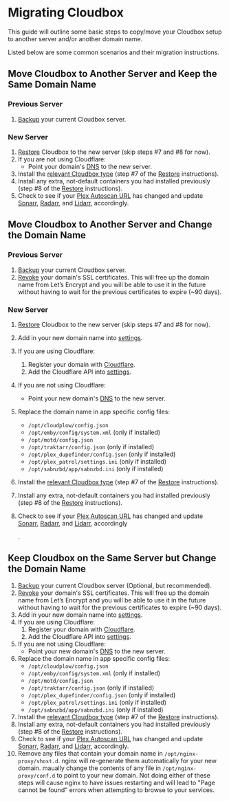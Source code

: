 # Migrating Cloudbox

This guide will outline some basic steps to copy/move your Cloudbox setup to another server and/or another domain name.

Listed below are some common scenarios and their migration instructions.

## Move Cloudbox to Another Server and Keep the Same Domain Name

### Previous Server

1. [Backup](../backup-and-restore/cloudbox-backup-and-restore.md#cloudbox-backup) your current Cloudbox server.

### New Server

1. [Restore](../backup-and-restore/cloudbox-backup-and-restore.md#cloudbox-restore) Cloudbox to the new server \(skip steps \#7 and \#8 for now\).
2. If you are not using Cloudflare:
   * Point your domain's [DNS](../prerequisites/prerequisites-domain-name.md) to the new server.
3. Install the [relevant Cloudbox type](../basics/basics-cloudbox-install-types.md) \(step \#7 of the [Restore](../backup-and-restore/cloudbox-backup-and-restore.md#cloudbox-restore) instructions\).
4. Install any extra, not-default containers you had installed previously \(step \#8 of the [Restore](../backup-and-restore/cloudbox-backup-and-restore.md#cloudbox-restore) instructions\).
5. Check to see if your [Plex Autoscan URL](../install-cloudbox/09-application-setup/install-plex-autoscan.md#3-obtaining-the-plex-autoscan-url) has changed and update [Sonarr](../install-cloudbox/09-application-setup/install-sonarr.md#plex-autoscan), [Radarr](../install-cloudbox/09-application-setup/install-radarr.md#plex-autoscan), and [Lidarr](../install-cloudbox/09-application-setup/install-lidarr.md#plex-autoscan), accordingly.

## Move Cloudbox to Another Server and Change the Domain Name

### Previous Server

1. [Backup](../backup-and-restore/cloudbox-backup-and-restore.md#cloudbox-backup) your current Cloudbox server.
2. [Revoke](../more-information/revoking-ssl-certificates.md) your domain's SSL certificates. This will free up the domain name from Let’s Encrypt and you will be able to use it in the future without having to wait for the previous certificates to expire \(~90 days\).

### New Server

1. [Restore](../backup-and-restore/cloudbox-backup-and-restore.md#cloudbox-restore) Cloudbox to the new server \(skip steps \#7 and \#8 for now\).
2. Add in your new domain name into [settings](../install-cloudbox/04-install-settings.yml.md).
3. If you are using Cloudflare:
   1. Register your domain with [Cloudflare](../prerequisites/prerequisites-cloudflare.md).
   2. Add the Cloudflare API into [settings](../install-cloudbox/04-install-settings.yml.md).
4. If you are not using Cloudflare:
   * Point your new domain's [DNS](../prerequisites/prerequisites-domain-name.md) to the new server.
5. Replace the domain name in app specific config files:
   * `/opt/cloudplow/config.json`
   * `/opt/emby/config/system.xml` \(only if installed\)
   * `/opt/motd/config.json`
   * `/opt/traktarr/config.json` \(only if installed\)
   * `/opt/plex_dupefinder/config.json` \(only if installed\)
   * `/opt/plex_patrol/settings.ini` \(only if installed\)
   * `/opt/sabnzbd/app/sabnzbd.ini` \(only if installed\)
6. Install the [relevant Cloudbox type](../basics/basics-cloudbox-install-types.md) \(step \#7 of the [Restore](../backup-and-restore/cloudbox-backup-and-restore.md#cloudbox-restore) instructions\).
7. Install any extra, not-default containers you had installed previously \(step \#8 of the [Restore](../backup-and-restore/cloudbox-backup-and-restore.md#cloudbox-restore) instructions\).
8. Check to see if your [Plex Autoscan URL](../install-cloudbox/09-application-setup/install-plex-autoscan.md#3-obtaining-the-plex-autoscan-url) has changed and update [Sonarr](../install-cloudbox/09-application-setup/install-sonarr.md#plex-autoscan), [Radarr](../install-cloudbox/09-application-setup/install-radarr.md#plex-autoscan), and [Lidarr](../install-cloudbox/09-application-setup/install-lidarr.md#plex-autoscan), accordingly

   .

## Keep Cloudbox on the Same Server but Change the Domain Name

1. [Backup](../backup-and-restore/cloudbox-backup-and-restore.md#cloudbox-backup) your current Cloudbox server \(Optional, but recommended\).
2. [Revoke](../more-information/revoking-ssl-certificates.md) your domain's SSL certificates. This will free up the domain name from Let’s Encrypt and you will be able to use it in the future without having to wait for the previous certificates to expire \(~90 days\).
3. Add in your new domain name into [settings](../install-cloudbox/04-install-settings.yml.md).
4. If you are using Cloudflare:
   1. Register your domain with [Cloudflare](../prerequisites/prerequisites-cloudflare.md).
   2. Add the Cloudflare API into [settings](../install-cloudbox/04-install-settings.yml.md).
5. If you are not using Cloudflare:
   * Point your new domain's [DNS](../prerequisites/prerequisites-domain-name.md) to the new server.
6. Replace the domain name in app specific config files:
   * `/opt/cloudplow/config.json`
   * `/opt/emby/config/system.xml` \(only if installed\)
   * `/opt/motd/config.json`
   * `/opt/traktarr/config.json` \(only if installed\)
   * `/opt/plex_dupefinder/config.json` \(only if installed\)
   * `/opt/plex_patrol/settings.ini` \(only if installed\)
   * `/opt/sabnzbd/app/sabnzbd.ini` \(only if installed\)
7. Install the [relevant Cloudbox type](../basics/basics-cloudbox-install-types.md) \(step \#7 of the [Restore](../backup-and-restore/cloudbox-backup-and-restore.md#cloudbox-restore) instructions\).
8. Install any extra, not-default containers you had installed previously \(step \#8 of the [Restore](../backup-and-restore/cloudbox-backup-and-restore.md#cloudbox-restore) instructions\).
9. Check to see if your [Plex Autoscan URL](../install-cloudbox/09-application-setup/install-plex-autoscan.md#3-obtaining-the-plex-autoscan-url) has changed and update [Sonarr](../install-cloudbox/09-application-setup/install-sonarr.md#plex-autoscan), [Radarr](../install-cloudbox/09-application-setup/install-radarr.md#plex-autoscan), and [Lidarr](../install-cloudbox/09-application-setup/install-lidarr.md#plex-autoscan), accordingly.
10. Remove any files that contain your domain name in `/opt/nginx-proxy/vhost.d`. nginx will re-generate them automatically for your new domain. maually change the contents of any file in `/opt/nginx-proxy/conf.d` to point to your new domain. Not doing either of these steps will cause nginx to have issues restarting and will lead to "Page cannot be found" errors when attempting to browse to your services.
